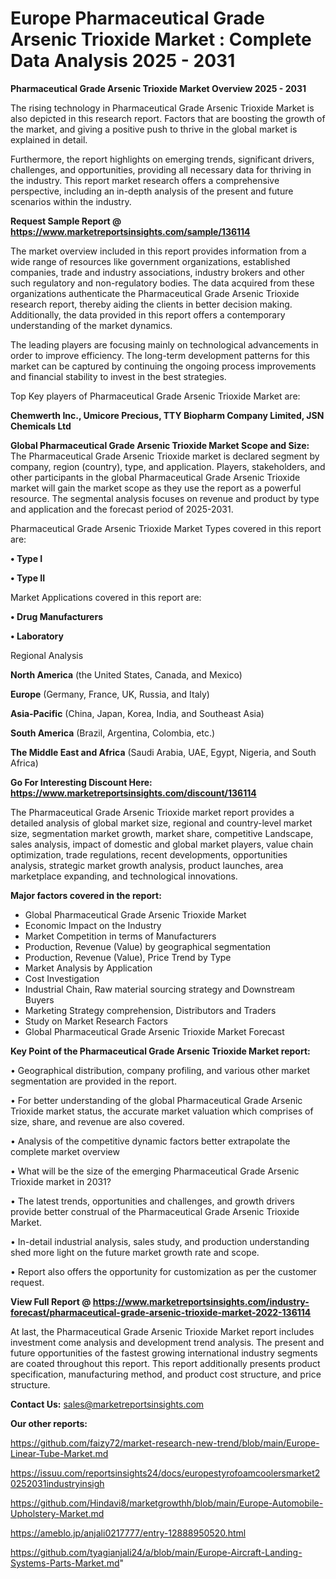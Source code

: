  # Europe Pharmaceutical Grade Arsenic Trioxide Market : Complete Data Analysis 2025 - 2031

<Strong> Pharmaceutical Grade Arsenic Trioxide Market Overview 2025 - 2031</strong>

The rising technology in Pharmaceutical Grade Arsenic Trioxide Market is also depicted in this research report. Factors that are boosting the growth of the market, and giving a positive push to thrive in the global market is explained in detail.

Furthermore, the report highlights on emerging trends, significant drivers, challenges, and opportunities, providing all necessary data for thriving in the industry. This report market research offers a comprehensive perspective, including an in-depth analysis of the present and future scenarios within the industry.

<strong>Request Sample Report @ <a href=https://www.marketreportsinsights.com/sample/136114>https://www.marketreportsinsights.com/sample/136114</a></strong>

The market overview included in this report provides information from a wide range of resources like government organizations, established companies, trade and industry associations, industry brokers and other such regulatory and non-regulatory bodies. The data acquired from these organizations authenticate the Pharmaceutical Grade Arsenic Trioxide research report, thereby aiding the clients in better decision making. Additionally, the data provided in this report offers a contemporary understanding of the market dynamics.

The leading players are focusing mainly on technological advancements in order to improve efficiency. The long-term development patterns for this market can be captured by continuing the ongoing process improvements and financial stability to invest in the best strategies.

Top Key players of Pharmaceutical Grade Arsenic Trioxide Market are:

<strong>Chemwerth Inc., Umicore Precious, TTY Biopharm Company Limited, JSN Chemicals Ltd</strong>

<strong><b>Global Pharmaceutical Grade Arsenic Trioxide Market Scope and Size:</b></strong>
The Pharmaceutical Grade Arsenic Trioxide market is declared segment by company, region (country), type, and application. Players, stakeholders, and other participants in the global Pharmaceutical Grade Arsenic Trioxide market will gain the market scope as they use the report as a powerful resource. The segmental analysis focuses on revenue and product by type and application and the forecast period of 2025-2031.

Pharmaceutical Grade Arsenic Trioxide Market Types covered in this report are:

<strong>• Type I

• Type II</strong>

Market Applications covered in this report are:

<strong>• Drug Manufacturers

• Laboratory</strong> 

Regional Analysis

<strong>North America</strong> (the United States, Canada, and Mexico)

<strong>Europe</strong> (Germany, France, UK, Russia, and Italy)

<strong>Asia-Pacific</strong> (China, Japan, Korea, India, and Southeast Asia)

<strong>South America</strong> (Brazil, Argentina, Colombia, etc.)

<strong>The Middle East and Africa</strong> (Saudi Arabia, UAE, Egypt, Nigeria, and South Africa)

<strong>Go For Interesting Discount Here: <a href=https://www.marketreportsinsights.com/discount/136114>https://www.marketreportsinsights.com/discount/136114</a></strong>

The Pharmaceutical Grade Arsenic Trioxide market report provides a detailed analysis of global market size, regional and country-level market size, segmentation market growth, market share, competitive Landscape, sales analysis, impact of domestic and global market players, value chain optimization, trade regulations, recent developments, opportunities analysis, strategic market growth analysis, product launches, area marketplace expanding, and technological innovations.

<strong><b>Major factors covered in the report:</b></strong>
<ul>
  <li>Global Pharmaceutical Grade Arsenic Trioxide Market </li>
  <li>Economic Impact on the Industry</li>
  <li>Market Competition in terms of Manufacturers</li>
  <li>Production, Revenue (Value) by geographical segmentation</li>
  <li>Production, Revenue (Value), Price Trend by Type</li>
  <li>Market Analysis by Application</li>
  <li>Cost Investigation</li>
  <li>Industrial Chain, Raw material sourcing strategy and Downstream Buyers</li>
  <li>Marketing Strategy comprehension, Distributors and Traders</li>
  <li>Study on Market Research Factors</li>
  <li>Global Pharmaceutical Grade Arsenic Trioxide Market Forecast</li>
</ul>

<strong><b>Key Point of the Pharmaceutical Grade Arsenic Trioxide Market report:</b></strong>

• Geographical distribution, company profiling, and various other market segmentation are provided in the report.

• For better understanding of the global Pharmaceutical Grade Arsenic Trioxide market status, the accurate market valuation which comprises of size, share, and revenue are also covered.

• Analysis of the competitive dynamic factors better extrapolate the complete market overview

• What will be the size of the emerging Pharmaceutical Grade Arsenic Trioxide market in 2031?

• The latest trends, opportunities and challenges, and growth drivers provide better construal of the Pharmaceutical Grade Arsenic Trioxide Market.

• In-detail industrial analysis, sales study, and production understanding shed more light on the future market growth rate and scope.

• Report also offers the opportunity for customization as per the customer request.

<strong><b>View Full Report @ <a href=https://www.marketreportsinsights.com/industry-forecast/pharmaceutical-grade-arsenic-trioxide-market-2022-136114>https://www.marketreportsinsights.com/industry-forecast/pharmaceutical-grade-arsenic-trioxide-market-2022-136114</a></b></strong>


At last, the Pharmaceutical Grade Arsenic Trioxide Market report includes investment come analysis and development trend analysis. The present and future opportunities of the fastest growing international industry segments are coated throughout this report. This report additionally presents product specification, manufacturing method, and product cost structure, and price structure.

<strong>Contact Us:</strong>
sales@marketreportsinsights.com

<strong>Our other reports:</strong>

<a href=https://github.com/faizy72/market-research-new-trend/blob/main/Europe-Linear-Tube-Market.md>https://github.com/faizy72/market-research-new-trend/blob/main/Europe-Linear-Tube-Market.md</a>

<a href=https://issuu.com/reportsinsights24/docs/europestyrofoamcoolersmarket20252031industryinsigh>https://issuu.com/reportsinsights24/docs/europestyrofoamcoolersmarket20252031industryinsigh</a>

<a href=https://github.com/Hindavi8/marketgrowthh/blob/main/Europe-Automobile-Upholstery-Market.md>https://github.com/Hindavi8/marketgrowthh/blob/main/Europe-Automobile-Upholstery-Market.md</a>

<a href=https://ameblo.jp/anjali0217777/entry-12888950520.html>https://ameblo.jp/anjali0217777/entry-12888950520.html</a>

<a href=https://github.com/tyagianjali24/a/blob/main/Europe-Aircraft-Landing-Systems-Parts-Market.md>https://github.com/tyagianjali24/a/blob/main/Europe-Aircraft-Landing-Systems-Parts-Market.md</a>"
